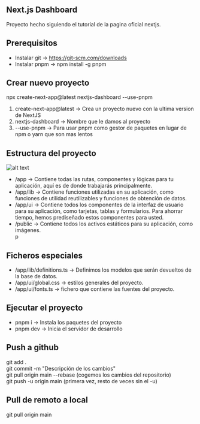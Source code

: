 ## Next.js Dashboard

Proyecto hecho siguiendo el tutorial de la pagina oficial nextjs.

## Prerequisitos
- Instalar git -> https://git-scm.com/downloads
- Instalar pnpm -> npm install -g pnpm

## Crear nuevo proyecto
npx create-next-app@latest nextjs-dashboard --use-pnpm     

1. create-next-app@latest -> Crea un proyecto nuevo con la ultima version de NextJS
2. nextjs-dashboard -> Nombre que le damos al proyecto
3. --use-pnpm -> Para usar pnpm como gestor de paquetes en lugar de npm o yarn que son mas lentos

## Estructura del proyecto
![alt text](learn-folder-structure.avif)    

- /app -> Contiene todas las rutas, componentes y lógicas para tu aplicación, aquí es de donde trabajarás principalmente.  
- /app/lib -> Contiene funciones utilizadas en su aplicación, como funciones de utilidad reutilizables y funciones de obtención de datos.  
- /app/ui -> Contiene todos los componentes de la interfaz de usuario para su aplicación, como tarjetas, tablas y formularios. Para ahorrar tiempo, hemos prediseñado estos componentes para usted.  
- /public -> Contiene todos los activos estáticos para su aplicación, como imágenes.   
p
## Ficheros especiales
- /app/lib/definitions.ts -> Definimos los modelos que serán devueltos de la base de datos.  
- /app/ui/global.css -> estilos generales del proyecto.  
- /app/ui/fonts.ts -> fichero que contiene las fuentes del proyecto.

## Ejecutar el proyecto
- pnpm i -> Instala los paquetes del proyecto
- pnpm dev -> Inicia el servidor de desarrollo

## Push a github
git add .  
git commit -m "Descripción de los cambios"  
git pull origin main --rebase (cogemos los cambios del repositorio)  
git push -u origin main (primera vez, resto de veces sin el -u)  

## Pull de remoto a local
git pull origin main
